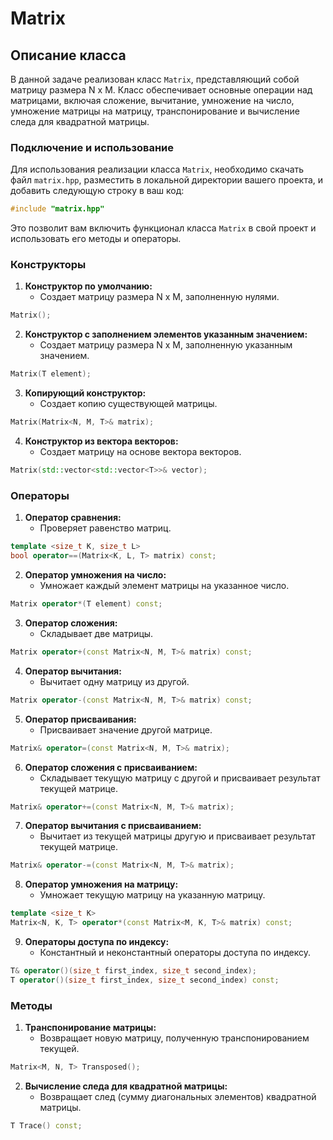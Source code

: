 # Matrix

## Описание класса

В данной задаче реализован класс `Matrix`, представляющий собой матрицу размера N x M. Класс обеспечивает основные операции над матрицами, включая сложение, вычитание, умножение на число, умножение матрицы на матрицу, транспонирование и вычисление следа для квадратной матрицы.

### Подключение и использование

Для использования реализации класса `Matrix`, необходимо скачать файл `matrix.hpp`, разместить в локальной директории вашего проекта, и добавить следующую строку в ваш код:

```cpp
#include "matrix.hpp"
```

Это позволит вам включить функционал класса `Matrix` в свой проект и использовать его методы и операторы.

### Конструкторы

1. **Конструктор по умолчанию:**
   - Создает матрицу размера N x M, заполненную нулями.

```cpp
Matrix();
```

2. **Конструктор с заполнением элементов указанным значением:**
   - Создает матрицу размера N x M, заполненную указанным значением.

```cpp
Matrix(T element);
```

3. **Копирующий конструктор:**
   - Создает копию существующей матрицы.

```cpp
Matrix(Matrix<N, M, T>& matrix);
```

4. **Конструктор из вектора векторов:**
   - Создает матрицу на основе вектора векторов.

```cpp
Matrix(std::vector<std::vector<T>>& vector);
```

### Операторы

1. **Оператор сравнения:**
   - Проверяет равенство матриц.

```cpp
template <size_t K, size_t L>
bool operator==(Matrix<K, L, T> matrix) const;
```

2. **Оператор умножения на число:**
   - Умножает каждый элемент матрицы на указанное число.

```cpp
Matrix operator*(T element) const;
```

3. **Оператор сложения:**
   - Складывает две матрицы.

```cpp
Matrix operator+(const Matrix<N, M, T>& matrix) const;
```

4. **Оператор вычитания:**
   - Вычитает одну матрицу из другой.

```cpp
Matrix operator-(const Matrix<N, M, T>& matrix) const;
```

5. **Оператор присваивания:**
   - Присваивает значение другой матрице.

```cpp
Matrix& operator=(const Matrix<N, M, T>& matrix);
```

6. **Оператор сложения с присваиванием:**
   - Складывает текущую матрицу с другой и присваивает результат текущей матрице.

```cpp
Matrix& operator+=(const Matrix<N, M, T>& matrix);
```

7. **Оператор вычитания с присваиванием:**
   - Вычитает из текущей матрицы другую и присваивает результат текущей матрице.

```cpp
Matrix& operator-=(const Matrix<N, M, T>& matrix);
```

8. **Оператор умножения на матрицу:**
   - Умножает текущую матрицу на указанную матрицу.

```cpp
template <size_t K>
Matrix<N, K, T> operator*(const Matrix<M, K, T>& matrix) const;
```

9. **Операторы доступа по индексу:**
   - Константный и неконстантный операторы доступа по индексу.

```cpp
T& operator()(size_t first_index, size_t second_index);
T operator()(size_t first_index, size_t second_index) const;
```

### Методы

1. **Транспонирование матрицы:**
   - Возвращает новую матрицу, полученную транспонированием текущей.

```cpp
Matrix<M, N, T> Transposed();
```

2. **Вычисление следа для квадратной матрицы:**
   - Возвращает след (сумму диагональных элементов) квадратной матрицы.

```cpp
T Trace() const;
```
